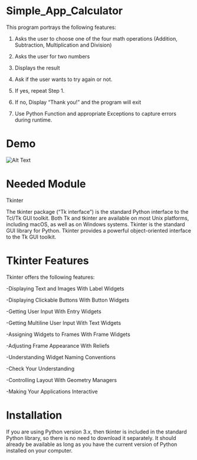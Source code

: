 # Simple_App_Calculator
This program portrays the following features:
1. Asks the user to choose one of the four math operations (Addition, Subtraction, Multiplication and Division)

2. Asks the user for two numbers

3. Displays the result

4. Ask if the user wants to try again or not.

5. If yes, repeat Step 1.

6. If no, Display “Thank you!” and the program will exit 

7. Use Python Function and appropriate Exceptions to capture errors during runtime.


# Demo
![Alt Text](Simple_calculator_demo.gif)
# Needed Module
Tkinter

The tkinter package (“Tk interface”) is the standard Python interface to the Tcl/Tk GUI toolkit. Both Tk and tkinter are available on most Unix platforms, including macOS, as well as on Windows systems. Tkinter is the standard GUI library for Python. Tkinter provides a powerful object-oriented interface to the Tk GUI toolkit. 

# Tkinter Features
Tkinter offers the following features:

-Displaying Text and Images With Label Widgets

-Displaying Clickable Buttons With Button Widgets

-Getting User Input With Entry Widgets

-Getting Multiline User Input With Text Widgets

-Assigning Widgets to Frames With Frame Widgets

-Adjusting Frame Appearance With Reliefs

-Understanding Widget Naming Conventions

-Check Your Understanding

-Controlling Layout With Geometry Managers

-Making Your Applications Interactive

# Installation
If you are using Python version 3.x, then tkinter is included in the standard Python library, so there is no need to download it separately. It should already be available as long as you have the current version of Python installed on your computer.
